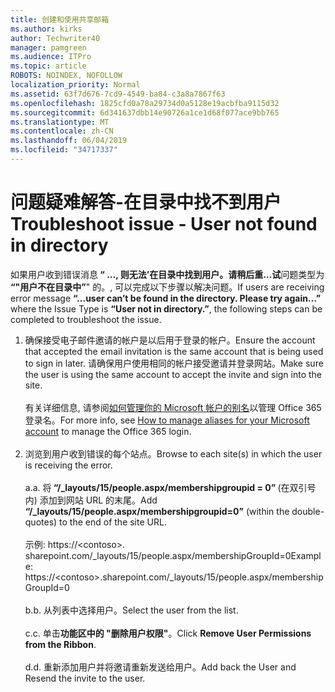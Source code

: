 ```yaml
---
title: 创建和使用共享邮箱
ms.author: kirks
author: Techwriter40
manager: pamgreen
ms.audience: ITPro
ms.topic: article
ROBOTS: NOINDEX, NOFOLLOW
localization_priority: Normal
ms.assetid: 63f7d676-7cd9-4549-ba84-c3a8a7867f63
ms.openlocfilehash: 1825cfd0a78a29734d0a5128e19acbfba9115d32
ms.sourcegitcommit: 6d341637dbb14e90726a1ce1d68f077ace9bb765
ms.translationtype: MT
ms.contentlocale: zh-CN
ms.lasthandoff: 06/04/2019
ms.locfileid: "34717337"
---
```

# <a name="troubleshoot-issue---user-not-found-in-directory"></a><span data-ttu-id="bc3c2-102">问题疑难解答-在目录中找不到用户</span><span class="sxs-lookup"><span data-stu-id="bc3c2-102">Troubleshoot issue - User not found in directory</span></span>

<p><span data-ttu-id="bc3c2-103">如果用户收到错误消息<strong> &ldquo; &hellip;, 则无法&rsquo;在目录中找到用户。请稍后重&hellip;试</strong>问题类型为<strong> &ldquo;"用户不在目录中&rdquo;</strong>" 的。, 可以完成以下步骤以解决问题。</span><span class="sxs-lookup"><span data-stu-id="bc3c2-103">If users are receiving error message <strong>&ldquo;&hellip;user can&rsquo;t be found in the directory. Please try again&hellip;&rdquo;</strong> where the Issue Type is <strong>&ldquo;User not in directory.&rdquo;</strong>, the following steps can be completed to troubleshoot the issue.</span></span></p> <ol> <li><span data-ttu-id="bc3c2-104">确保接受电子邮件邀请的帐户是以后用于登录的帐户。</span><span class="sxs-lookup"><span data-stu-id="bc3c2-104">Ensure the account that accepted the email invitation is the same account that is being used to sign in later.</span></span> <span data-ttu-id="bc3c2-105">请确保用户使用相同的帐户接受邀请并登录网站。</span><span class="sxs-lookup"><span data-stu-id="bc3c2-105">Make sure the user is using the same account to accept the invite and sign into the site.</span></span> <br /><br /><span data-ttu-id="bc3c2-106">有关详细信息, 请参阅<a href="https://support.microsoft.com/en-us/help/12407/microsoft-account-how-to-manage-aliases">如何管理你的 Microsoft 帐户的别名</a>以管理 Office 365 登录名。</span><span class="sxs-lookup"><span data-stu-id="bc3c2-106">For more info, see <a href="https://support.microsoft.com/en-us/help/12407/microsoft-account-how-to-manage-aliases">How to manage aliases for your Microsoft account</a> to manage the Office 365 login.</span></span> <br /><br /></li> <li><span data-ttu-id="bc3c2-107">浏览到用户收到错误的每个站点。</span><span class="sxs-lookup"><span data-stu-id="bc3c2-107">Browse to each site(s) in which the user is receiving the error.</span></span> <br /><br /><span data-ttu-id="bc3c2-108">a.</span><span class="sxs-lookup"><span data-stu-id="bc3c2-108">a.</span></span> <span data-ttu-id="bc3c2-109">将<strong> &ldquo;/_layouts/15/people.aspx/membershipgroupid = 0&rdquo; </strong> (在双引号内) 添加到网站 URL 的末尾。</span><span class="sxs-lookup"><span data-stu-id="bc3c2-109">Add <strong>&ldquo;/_layouts/15/people.aspx/membershipgroupid=0&rdquo;</strong> (within the double-quotes) to the end of the site URL.</span></span> <br /><br /><span data-ttu-id="bc3c2-110">示例: https://&lt;contoso&gt;. sharepoint.com/_layouts/15/people.aspx/membershipGroupId=0</span><span class="sxs-lookup"><span data-stu-id="bc3c2-110">Example: https://&lt;contoso&gt;.sharepoint.com/_layouts/15/people.aspx/membershipGroupId=0</span></span> <br /><br /><span data-ttu-id="bc3c2-111">b.</span><span class="sxs-lookup"><span data-stu-id="bc3c2-111">b.</span></span> <span data-ttu-id="bc3c2-112">从列表中选择用户。</span><span class="sxs-lookup"><span data-stu-id="bc3c2-112">Select the user from the list.</span></span> <br /><br /><span data-ttu-id="bc3c2-113">c.</span><span class="sxs-lookup"><span data-stu-id="bc3c2-113">c.</span></span> <span data-ttu-id="bc3c2-114">单击<strong>功能区中的 "删除用户权限"</strong>。</span><span class="sxs-lookup"><span data-stu-id="bc3c2-114">Click <strong>Remove User Permissions from the Ribbon</strong>.</span></span> <br /><br /><span data-ttu-id="bc3c2-115">d.</span><span class="sxs-lookup"><span data-stu-id="bc3c2-115">d.</span></span> <span data-ttu-id="bc3c2-116">重新添加用户并将邀请重新发送给用户。</span><span class="sxs-lookup"><span data-stu-id="bc3c2-116">Add back the User and Resend the invite to the user.</span></span></li> </ol>

